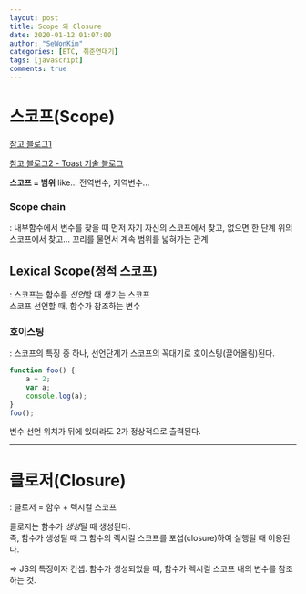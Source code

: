 ```yaml
---
layout: post
title: Scope 와 Closure 
date: 2020-01-12 01:07:00
author: "SeWonKim"
categories: [ETC, 취준연대기]
tags: [javascript]
comments: true
---
```


# 스코프(Scope)

[참고 블로그1](https://www.zerocho.com/category/JavaScript/post/5740531574288ebc5f2ba97e)

[참고 블로그2 - Toast 기술 블로그](https://meetup.toast.com/posts/86)

**스코프 = 범위** like... 전역변수, 지역변수...

### Scope chain

: 내부함수에서 변수를 찾을 때 먼저 자기 자신의 스코프에서 찾고, 없으면 한 단계 위의 스코프에서 찾고... 꼬리를 물면서 계속 범위를 넓혀가는 관계


## Lexical Scope(정적 스코프)

: 스코프는 함수를 *선언*할 때 생기는 스코프     
스코프 선언할 때, 함수가 참조하는 변수


### 호이스팅

: 스코프의 특징 중 하나, 선언단계가 스코프의 꼭대기로 호이스팅(끌어올림)된다.     

```javascript
function foo() {
    a = 2;
    var a;
    console.log(a);
}
foo();
```

변수 선언 위치가 뒤에 있더라도 2가 정상적으로 출력된다.

---

# 클로저(Closure)

: 클로저 = 함수 + 렉시컬 스코프

클로저는 함수가 *생성*될 때 생성된다.      
즉, 함수가 생성될 때 그 함수의 렉시컬 스코프를 포섭(closure)하여 실행될 때 이용된다.

=> JS의 특징이자 컨셉. 함수가 생성되었을 때, 함수가 렉시컬 스코프 내의 변수를 참조하는 것.

